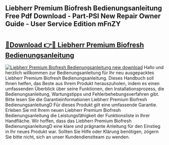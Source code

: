 ## Liebherr Premium Biofresh Bedienungsanleitung Free Pdf Download - Part-PSI New Repair Owner Guide - User Service Edition mFnZY

# <h2><a href="http://df3tj2.blite.top/?on=Liebherr+Premium+Biofresh+Bedienungsanleitung">🔗Download 👉🔴 Liebherr Premium Biofresh Bedienungsanleitung</a></h2>

[![Liebherr Premium Biofresh Bedienungsanleitung new download](https://i.imgur.com/lujVjoI.png)](http://df3tj2.blite.top/?on=Liebherr+Premium+Biofresh+Bedienungsanleitung)
Hallo und herzlich willkommen zur Bedienungsanleitung für Ihr neu ausgepacktes Liebherr Premium Biofresh Bedienungsanleitung. Dieses Handbuch soll Ihnen helfen, das Beste aus Ihrem Produkt herauszuholen, indem es einen umfassenden Überblick über seine Funktionen, den Installationsprozess, die Bedienungsanleitung, Wartungstipps und Fehlerbehebungsverfahren gibt. Bitte lesen Sie die Garantieinformationen Liebherr Premium Biofresh BedienungsanleitungD Für dieses Produkt gilt eine umfassende Garantie. Erleben Sie mit Ihrem neuen Liebherr Premium Biofresh Bedienungsanleitung die Leistungsfähigkeit der Funktionsliste in Ihrer Handfläche. Wir hoffen, dass das Liebherr Premium Biofresh BedienungsanleitungD eine klare und prägnante Anleitung für den Einstieg in Ihr neues Produkt war. Sollten Sie Hilfe oder Klärung benötigen, zögern Sie bitte nicht, sich an unser Kundendienstteam zu wenden.
